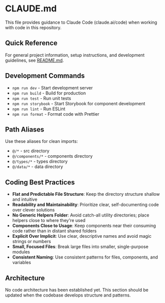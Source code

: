 # CLAUDE.md

This file provides guidance to Claude Code (claude.ai/code) when working with code in this repository.

## Quick Reference

For general project information, setup instructions, and development guidelines, see [README.md](./README.md).

## Development Commands

- `npm run dev` - Start development server
- `npm run build` - Build for production  
- `npm run test` - Run unit tests
- `npm run storybook` - Start Storybook for component development
- `npm run lint` - Run ESLint
- `npm run format` - Format code with Prettier

## Path Aliases

Use these aliases for clean imports:
- `@/*` - src directory
- `@/components/*` - components directory
- `@/types/*` - types directory  
- `@/data/*` - data directory

## Coding Best Practices

- **Flat and Predictable File Structure**: Keep the directory structure shallow and intuitive
- **Readability and Maintainability**: Prioritize clear, self-documenting code over clever solutions
- **No Generic Helpers Folder**: Avoid catch-all utility directories; place helpers close to where they're used
- **Components Close to Usage**: Keep components near their consuming code rather than in distant shared folders
- **Explicit Over Implicit**: Use clear, descriptive names and avoid magic strings or numbers
- **Small, Focused Files**: Break large files into smaller, single-purpose modules
- **Consistent Naming**: Use consistent patterns for files, components, and variables

## Architecture

No code architecture has been established yet. This section should be updated when the codebase
develops structure and patterns.
